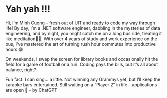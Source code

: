 # Yah yah !!!

Hi, I’m Minh Cuong – fresh out of UIT and ready to code my way through life! By day, I’m a .NET software engineer, dabbling in the mysteries of data engineering, and by night, you might catch me on a long bus ride, treating it like meditation🧘‍♂️. With over 4 years of study and work experience on the bus, I've mastered the art of turning rush hour commutes into productive hours 😁

On weekends, I swap the screen for library books and occasionally hit the field for a game of football or a run. Coding pays the bills, but it’s all about balance, right?

Fun fact: I can sing... a little. Not winning any Grammys yet, but I’ll keep the karaoke bars entertained. Still waiting on a “Player 2” in life – applications are open 🫵 - by ChatGPT

<!-- <figure markdown="span">
![Terence Mckenna](image/fakemc1.jpg){ width="300",height="600", align=right }
<figcaption>Fake Me generated by somehow AI :))</figcaption>
</figure> -->

